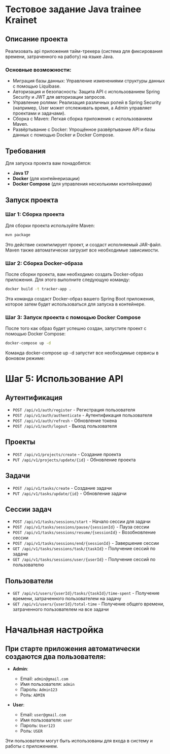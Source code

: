 # Тестовое задание Java trainee Krainet

## Описание проекта

Реализовать api приложения тайм-трекера (система для фиксирования времени, затраченного на работу) на языке Java.

### Основные возможности:
- Миграция базы данных: Управление изменениями структуры данных с помощью Liquibase.
- Авторизация и безопасность: Защита API с использованием Spring Security и JWT для авторизации запросов.
- Управление ролями: Реализация различных ролей в Spring Security (например, User может отслеживать время, а Admin управляет проектами и задачами).
- Сборка с Maven: Легкая сборка приложения с использованием Maven.
- Развёртывание с Docker: Упрощённое развёртывание API и базы данных с помощью Docker и Docker Compose.

## Требования

Для запуска проекта вам понадобятся:
- **Java 17**
- **Docker** (для контейнеризации)
- **Docker Compose** (для управления несколькими контейнерами)

## Запуск проекта

### Шаг 1: Сборка проекта
Для сборки проекта используйте Maven:

```bash
mvn package
```
Это действие скомпилирует проект, и создаст исполняемый JAR-файл. Maven также автоматически загрузит все необходимые зависимости.

### Шаг 2: Сборка Docker-образа
После сборки проекта, вам необходимо создать Docker-образ приложения. Для этого выполните следующую команду:

```bash
docker build -t tracker-app .
```
Эта команда создаст Docker-образ вашего Spring Boot приложения, которое затем будет использоваться для запуска в контейнере.

### Шаг 3: Запуск проекта с помощью Docker Compose
После того как образ будет успешно создан, запустите проект с помощью Docker Compose:

```bash
docker-compose up -d
```
Команда docker-compose up -d запустит все необходимые сервисы в фоновом режиме:

# Шаг 5: Использование API

## Аутентификация

- `POST /api/v1/auth/register` - Регистрация пользователя
- `POST /api/v1/auth/authenticate` - Аутентификация пользователя
- `POST /api/v1/auth/refresh` - Обновление токена
- `POST /api/v1/auth/logout` - Выход пользователя

## Проекты

- `POST /api/v1/projects/create` - Создание проекта
- `PUT /api/v1/projects/update/{id}` - Обновление проекта

## Задачи

- `POST /api/v1/tasks/create` - Создание задачи
- `PUT /api/v1/tasks/update/{id}` - Обновление задачи

## Сессии задач

- `POST /api/v1/tasks/sessions/start` - Начало сессии для задачи
- `POST /api/v1/tasks/sessions/pause/{sessionId}` - Пауза сессии
- `POST /api/v1/tasks/sessions/resume/{sessionId}` - Возобновление сессии
- `POST /api/v1/tasks/sessions/end/{sessionId}` - Завершение сессии
- `GET /api/v1/tasks/sessions/task/{taskId}` - Получение сессий по задаче
- `GET /api/v1/tasks/sessions/user/{userId}` - Получение сессий по пользователю

## Пользователи

- `GET /api/v1/users/{userId}/tasks/{taskId}/time-spent` - Получение времени, затраченного пользователем на задачу
- `GET /api/v1/users/{userId}/total-time` - Получение общего времени, затраченного пользователем на все задачи
# Начальная настройка

## При старте приложения автоматически создаются два пользователя:

- **Admin**:
  - Email: `admin@gmail.com`
  - Имя пользователя: `admin`
  - Пароль: `Admin123`
  - Роль: `ADMIN`

- **User**:
  - Email: `user@gmail.com`
  - Имя пользователя: `user`
  - Пароль: `User123`
  - Роль: `USER`

Эти пользователи могут быть использованы для входа в систему и работы с приложением.

